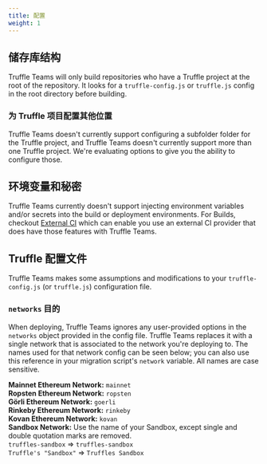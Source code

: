 ```yaml
---
title: 配置
weight: 1
---
```


## 储存库结构

Truffle Teams will only build repositories who have a Truffle project at the root of the repository. It looks for a `truffle-config.js` or `truffle.js` config in the root directory before building.

[comment]: <> (I'm using #### instead of ### because the styling of ### doesn't differ much from ##)

### 为 Truffle 项目配置其他位置

Truffle Teams doesn't currently support configuring a subfolder folder for the Truffle project, and Truffle Teams doesn't currently support more than one Truffle project. We're evaluating options to give you the ability to configure those.

## 环境变量和秘密

Truffle Teams currently doesn't support injecting environment variables and/or secrets into the build or deployment environments. For Builds, checkout [External CI](/docs/teams/testing/external-ci) which can enable you use an external CI provider that does have those features with Truffle Teams.

##  Truffle 配置文件

Truffle Teams makes some assumptions and modifications to your `truffle-config.js` (or `truffle.js`) configuration file.

### `networks` 目的

When deploying, Truffle Teams ignores any user-provided options in the `networks` object provided in the config file. Truffle Teams replaces it with a single network that is associated to the network you're deploying to. The names used for that network config can be seen below; you can also use this reference in your migration script's `network` variable. All names are case sensitive.

**Mainnet Ethereum Network:** `mainnet`<br/>
**Ropsten Ethereum Network:** `ropsten`<br/>
**Görli Ethereum Network:** `goerli`<br/>
**Rinkeby Ethereum Network:** `rinkeby`<br/>
**Kovan Ethereum Network:** `kovan`<br/>
**Sandbox Network:** Use the name of your Sandbox, except single and double quotation marks are removed. <br />
`truffles-sandbox` => `truffles-sandbox`<br/>
`Truffle's "Sandbox"` => `Truffles Sandbox`
